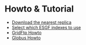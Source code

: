 # Howto & Tutorial

* [Download the nearest replica](download_nearest_replica.md)
* [Select which ESGF indexes to use](select_indexes.md)
* [GridFtp Howto](gridftp.md)
* [Globus Howto](globus.md)
